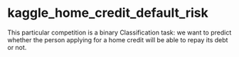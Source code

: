 # kaggle_home_credit_default_risk
This particular competition is a binary Classification task: we want to predict whether the person applying for a home credit will be able to repay its debt or not.
